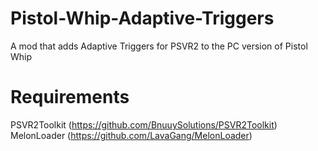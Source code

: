 ﻿# Pistol-Whip-Adaptive-Triggers
A mod that adds Adaptive Triggers for PSVR2 to the PC version of Pistol Whip

# Requirements
PSVR2Toolkit (https://github.com/BnuuySolutions/PSVR2Toolkit)
MelonLoader (https://github.com/LavaGang/MelonLoader)

